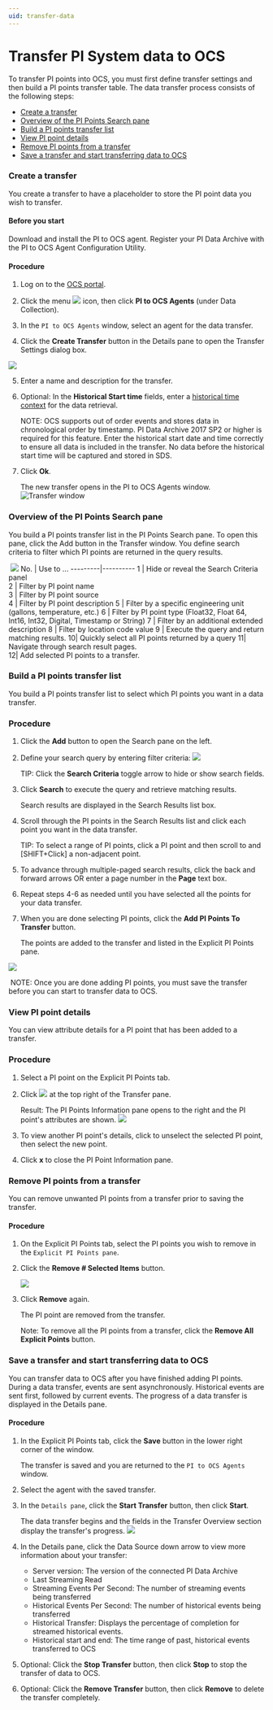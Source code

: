 ```yaml
---
uid: transfer-data
---
```


# Transfer PI System data to OCS

To transfer PI points into OCS, you must first define transfer settings and then build a PI points transfer table. The data transfer process consists of the following steps:

* [Create a transfer](#create-a-transfer)
* [Overview of the PI Points Search pane](#overview-of-the-pi-points-search-pane)
* [Build a PI points transfer list](#build-a-pi-points-transfer-list)
* [View PI point details](#view-pi-point-details)
* [Remove PI points from a transfer](#remove-pi-points-from-a-transfer)
* [Save a transfer and start transferring data to OCS](#save-a-transfer-and-start-transferring-data-to-ocs) 

### Create a transfer

You create a transfer to have a placeholder to store the PI point data you wish to transfer.

#### Before you start

Download and install the PI to OCS agent. Register your PI Data Archive with the PI to OCS Agent Configuration Utility.

#### Procedure

1. Log on to the [OCS portal](https://cloud.osisoft.com).

2. Click the menu ![ ](../../images/waffle-button.png) icon, then click **PI to OCS Agents** (under Data Collection).

3. In the `PI to OCS Agents` window, select an agent for the data transfer.

4. Click the **Create Transfer** button in the Details pane to open the Transfer Settings dialog box.
 
![ ](../../images/transfer-settings.png)

5. Enter a name and description for the transfer.

6. Optional: In the **Historical Start time** fields, enter a [historical time context](xref:overview-data-transfers) for the data retrieval. 

   NOTE: OCS supports out of order events and stores data in chronological order by timestamp. PI Data Archive 2017 SP2 or higher is required for this feature. Enter the historical start date and time correctly to ensure all data is included in the transfer. No data before the historical start time will be captured and stored in SDS.

7. Click **Ok**.

   The new transfer opens in the PI to OCS Agents window.![Transfer window ](../../images/new-transfer.png)


### Overview of the PI Points Search pane

You build a PI points transfer list in the PI Points Search pane. To open this pane, click the Add button in the Transfer window.  You define search criteria to filter which PI points are returned in the query results.


​	![ ](../../images/pi-pt-search-callouts.png)
No. | Use to ... 
---------|----------
1   | Hide or reveal the Search Criteria panel  
2 | Filter by PI point name   
3 | Filter by PI point source  
4 | Filter by PI point description 
5 | Filter by a specific engineering unit (gallons, temperature, etc.) 
6 | Filter by PI point type (Float32, Float 64, Int16, Int32, Digital, Timestamp or String) 
7 | Filter by an additional extended description 
8 | Filter by location code value 
9 | Execute the query and return matching results. 
10| Quickly select all PI points returned by a query 
11| Navigate through search result pages.  
12| Add selected PI points to a transfer. 

### Build a PI points transfer list

You build a PI points transfer list to select which PI points you want in a data transfer. 

### Procedure


1. Click the **Add** button to open the Search pane on the left.
   
2. Define your search query by entering filter criteria:
   ![ ](../../images/query-table.png)

   TIP: Click the **Search Criteria** toggle arrow to hide or show search fields.

3. Click **Search** to execute the query and retrieve matching results.

   Search results are displayed in the Search Results list box.

4. Scroll through the PI points in the Search Results list and click each point you want in the data transfer.

   TIP: To select a range of PI points, click a PI point and then scroll to and [SHIFT+Click] a non-adjacent point. 

5. To advance through multiple-paged search results, click the back and forward arrows OR enter a page number in the **Page** text box.

6. Repeat steps 4-6 as needed until you have selected all the points for your data transfer.

7. When you are done selecting PI points, click the **Add PI Points To Transfer** button.

   The points are added to the transfer and listed in the Explicit PI Points pane.

![ ](../../images/explicit-pi-pts-pane.png)

​	NOTE: Once you are done adding PI points, you must save the transfer before you can start to transfer data to OCS.


### View PI point details

You can view attribute details for a PI point that has been added to a transfer.

### Procedure

1. Select a PI point on the Explicit PI Points tab.

2. Click ![](../../images/view-details-btn.png) at the top right of the Transfer pane.

   Result: The PI Points Information pane opens to the right and the PI point's attributes are shown.
   ![](../../images/view-details-pane.png)

3. To view another PI point's details, click to unselect the selected PI point, then select the new point.

4. Click **x** to close the PI Point Information pane.


### Remove PI points from a transfer

You can remove unwanted PI points from a transfer prior to saving the transfer.

#### Procedure

1. On the Explicit PI Points tab, select the PI points you wish to remove in the `Explicit PI Points pane`.
2. Click the **Remove # Selected Items** button.

   ![](../../images/remove-selected-pts.png)

3. Click **Remove** again.

   The PI point are removed from the transfer.

   Note: To remove all the PI points from a transfer, click the **Remove All Explicit Points** button.

### Save a transfer and start transferring data to OCS

You can transfer data to OCS after you have finished adding PI points.  During a data transfer, events are sent asynchronously. Historical events are sent first, followed by current events.  The progress of a data transfer is displayed in the Details pane.  

#### Procedure

1. In the Explicit PI Points tab, click the **Save** button in the lower right corner of the window.

   The transfer is saved and you are returned to the `PI to OCS Agents` window.

2. Select the agent with the saved transfer.

3. In the `Details pane`, click the **Start Transfer** button, then click **Start**.

   The data transfer begins and the fields in the Transfer Overview section display the transfer's progress.
   ![](../../images/transfer-details.png)

4. In the Details pane, click the Data Source down arrow to view more information about your transfer:

   * Server version: The version of the connected PI Data Archive
   * Last Streaming Read
   * Streaming Events Per Second: The number of streaming events being transferred
   * Historical Events Per Second: The number of historical events being transferred
   * Historical Transfer: Displays the percentage of completion for streamed historical events.
   * Historical start and end: The time range of past, historical events transferred to OCS 

5. Optional: Click the **Stop Transfer** button, then click **Stop** to stop the transfer of data to OCS.

6. Optional: Click the **Remove Transfer** button, then click **Remove** to delete the transfer completely.



